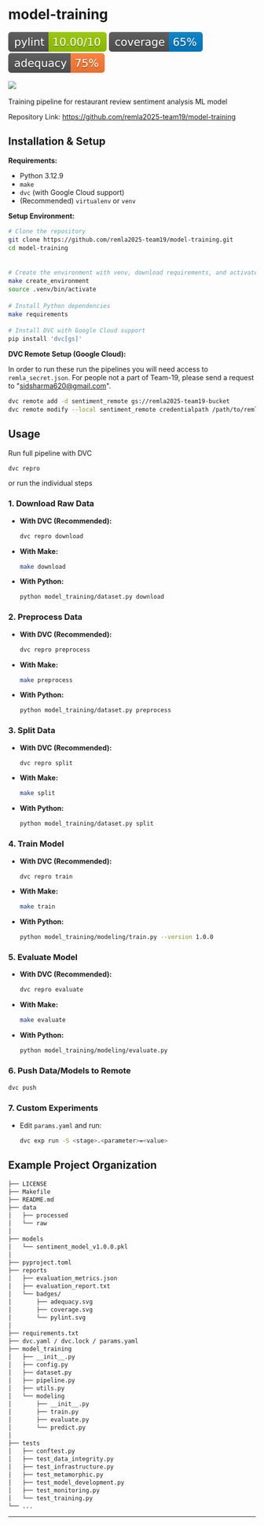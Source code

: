 # model-training

![Pylint Score](reports/badges/pylint.svg)
![Coverage](reports/badges/coverage.svg)
![Adequacy](reports/badges/adequacy.svg)

<a target="_blank" href="https://cookiecutter-data-science.drivendata.org/">
    <img src="https://img.shields.io/badge/CCDS-Project%20template-328F97?logo=cookiecutter" />
</a>

Training pipeline for restaurant review sentiment analysis ML model

Repository Link: https://github.com/remla2025-team19/model-training

## Installation & Setup

**Requirements:**

-   Python 3.12.9
-   `make`
-   `dvc` (with Google Cloud support)
-   (Recommended) `virtualenv` or `venv`

**Setup Environment:**

```bash
# Clone the repository
git clone https://github.com/remla2025-team19/model-training.git
cd model-training


# Create the environment with venv, download requirements, and activate
make create_environment
source .venv/bin/activate

# Install Python dependencies
make requirements

# Install DVC with Google Cloud support
pip install 'dvc[gs]'
```

**DVC Remote Setup (Google Cloud):**

In order to run these run the pipelines you will need access to `remla_secret.json`. For people not a part of Team-19, please send a request to "sidsharma620@gmail.com".

```bash
dvc remote add -d sentiment_remote gs://remla2025-team19-bucket
dvc remote modify --local sentiment_remote credentialpath /path/to/remla_secret.json
```

## Usage

Run full pipeline with DVC

```bash
dvc repro
```

or run the individual steps

### 1. Download Raw Data

-   **With DVC (Recommended):**

    ```bash
    dvc repro download
    ```

-   **With Make:**

    ```bash
    make download
    ```

-   **With Python:**

    ```bash
    python model_training/dataset.py download
    ```

### 2. Preprocess Data

-   **With DVC (Recommended):**

    ```bash
    dvc repro preprocess
    ```

-   **With Make:**

    ```bash
    make preprocess
    ```

-   **With Python:**

    ```bash
    python model_training/dataset.py preprocess
    ```

### 3. Split Data

-   **With DVC (Recommended):**

    ```bash
    dvc repro split
    ```

-   **With Make:**

    ```bash
    make split
    ```

-   **With Python:**

    ```bash
    python model_training/dataset.py split
    ```

### 4. Train Model

-   **With DVC (Recommended):**

    ```bash
    dvc repro train
    ```

-   **With Make:**

    ```bash
    make train
    ```

-   **With Python:**

    ```bash
    python model_training/modeling/train.py --version 1.0.0
    ```

### 5. Evaluate Model

-   **With DVC (Recommended):**

    ```bash
    dvc repro evaluate
    ```

-   **With Make:**

    ```bash
    make evaluate
    ```

-   **With Python:**

    ```bash
    python model_training/modeling/evaluate.py
    ```

### 6. Push Data/Models to Remote

```bash
dvc push
```

### 7. Custom Experiments

-   Edit `params.yaml` and run:

    ```bash
    dvc exp run -S <stage>.<parameter>=<value>
    ```

## Example Project Organization

```
├── LICENSE
├── Makefile
├── README.md
├── data
│   ├── processed
│   └── raw
│
├── models
│   └── sentiment_model_v1.0.0.pkl
│
├── pyproject.toml
├── reports
│   ├── evaluation_metrics.json
│   ├── evaluation_report.txt
│   └── badges/
│       ├── adequacy.svg
│       ├── coverage.svg
│       └── pylint.svg
│
├── requirements.txt
├── dvc.yaml / dvc.lock / params.yaml
├── model_training
│   ├── __init__.py
│   ├── config.py
│   ├── dataset.py
│   ├── pipeline.py
│   ├── utils.py
│   └── modeling
│       ├── __init__.py
│       ├── train.py
│       ├── evaluate.py
│       └── predict.py
│
├── tests
│   ├── conftest.py
│   ├── test_data_integrity.py
│   ├── test_infrastructure.py
│   ├── test_metamorphic.py
│   ├── test_model_development.py
│   ├── test_monitoring.py
│   └── test_training.py
└── ...
```

---
